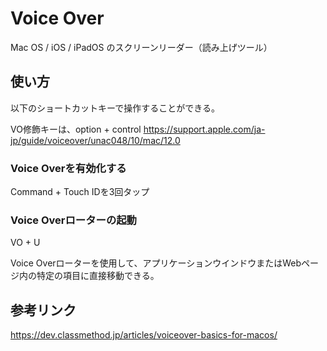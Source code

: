 # Voice Over
Mac OS / iOS / iPadOS のスクリーンリーダー（読み上げツール）

## 使い方
以下のショートカットキーで操作することができる。

VO修飾キーは、option + control
https://support.apple.com/ja-jp/guide/voiceover/unac048/10/mac/12.0

### Voice Overを有効化する
Command + Touch IDを3回タップ

### Voice Overローターの起動
VO + U

Voice Overローターを使用して、アプリケーションウインドウまたはWebページ内の特定の項目に直接移動できる。


## 参考リンク

https://dev.classmethod.jp/articles/voiceover-basics-for-macos/


